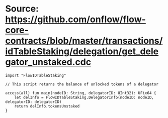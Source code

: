 # Source: https://github.com/onflow/flow-core-contracts/blob/master/transactions/idTableStaking/delegation/get_delegator_unstaked.cdc

```
import "FlowIDTableStaking"

// This script returns the balance of unlocked tokens of a delegator

access(all) fun main(nodeID: String, delegatorID: UInt32): UFix64 {
    let delInfo = FlowIDTableStaking.DelegatorInfo(nodeID: nodeID, delegatorID: delegatorID)
    return delInfo.tokensUnstaked
}
```
